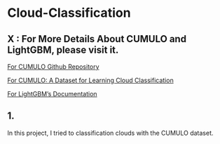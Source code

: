 
# Cloud-Classification





## X : For More Details About CUMULO and LightGBM, please visit it.


[For CUMULO Github Repository](https://github.com/FrontierDevelopmentLab/CUMULO)

[For CUMULO: A Dataset for Learning Cloud Classification](https://arxiv.org/abs/1911.04227)

[For LightGBM’s Documentation ](https://lightgbm.readthedocs.io/en/latest/index.html)

## 1. 

In this project, I tried to classification clouds with the CUMULO dataset.

